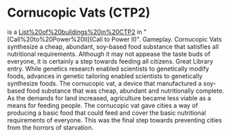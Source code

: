 # Cornucopic Vats (CTP2)

 is a [List%20of%20buildings%20in%20CTP2](building) in "[Call%20to%20Power%20II](Call to Power II)".
Gameplay.
Cornucopic Vats synthesize a cheap, abundant, soy-based food substance that satisfies all nutritional requirements. Although it may not appease the taste buds of everyone, it is certainly a step towards feeding all citizens.
Great Library entry.
While genetics research enabled scientists to genetically modify foods, advances in genetic tailoring enabled scientists to genetically synthesize foods. The cornucopic vat, a device that manufactured a soy-based food substance that was cheap, abundant and nutritionally complete. As the demands for land increased, agriculture became less viable as a means for feeding people. The cornucopic vat gave cities a way of producing a basic food that could feed and cover the basic nutritional requirements of everyone. This was the final step towards preventing cities from the horrors of starvation.